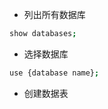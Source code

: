 - 列出所有数据库
``` bash
show databases;
```
- 选择数据库
```bash
use {database name};
```
- 创建数据表
```

```
<!--stackedit_data:
eyJoaXN0b3J5IjpbMTIzMzc5MjU3Ml19
-->